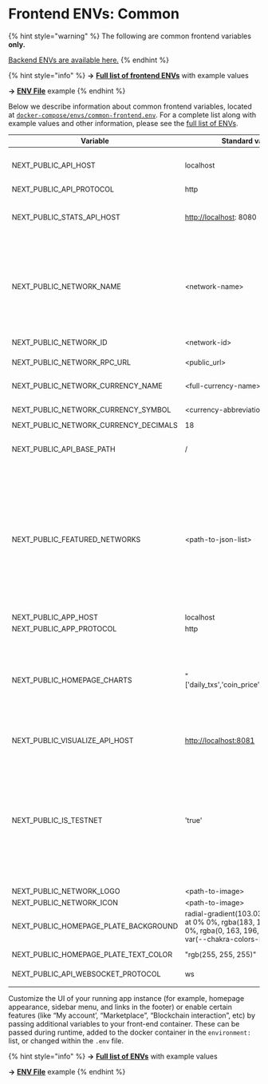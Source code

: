# Frontend ENVs: Common



{% hint style="warning" %}
The following are common frontend variables **only.**&#x20;

[Backend ENVs are available here.](../)
{% endhint %}

{% hint style="info" %}
**->** [**Full list of frontend ENVs**](https://github.com/blockscout/frontend/blob/main/docs/ENVS.md) with example values

**->** [**ENV File**](https://github.com/blockscout/frontend/blob/main/configs/envs/.env.eth) example
{% endhint %}

Below we describe information about common frontend variables, located at [`docker-compose/envs/common-frontend.env`](https://github.com/blockscout/blockscout/blob/master/docker-compose/envs/common-frontend.env). For a complete list along with example values and other information, please see the [full list of ENVs](https://github.com/blockscout/frontend/blob/main/docs/ENVS.md).

<table><thead><tr><th width="269.6666666666667">Variable</th><th width="103">Standard value</th><th>Info</th></tr></thead><tbody><tr><td>NEXT_PUBLIC_API_HOST</td><td>localhost</td><td>Host of the API backend. If you proxy the frontend and backend to the same url in the <code>.conf</code> file  you do not need to specify a port.</td></tr><tr><td>NEXT_PUBLIC_API_PROTOCOL</td><td>http</td><td>If you have ssl configured use <code>https</code>.</td></tr><tr><td>NEXT_PUBLIC_STATS_API_HOST</td><td><a href="http://localhost">http://localhost</a>: 8080</td><td><strong>Use the url</strong>  (not just the host) with the port where the stats service is running. This enables the stats menu item in the UI. If a value is not provided, the stats menu item does not appear.</td></tr><tr><td>NEXT_PUBLIC_NETWORK_NAME</td><td>&#x3C;network-name></td><td>String which shows the name of the network in the explorer.<br><img src="../../../.gitbook/assets/network-name.png" alt=""></td></tr><tr><td>NEXT_PUBLIC_NETWORK_ID</td><td>&#x3C;network-id></td><td>Needed to allow interactions with smart contracts -this is the standard chain ID. </td></tr><tr><td>NEXT_PUBLIC_NETWORK_RPC_URL</td><td>&#x3C;public_url></td><td>Also needed for smart contract interactions.</td></tr><tr><td>NEXT_PUBLIC_NETWORK_CURRENCY_NAME</td><td>&#x3C;full-currency-name> <em>ie Ether</em></td><td>Not used in UI, but is used when user adds the network to his wallet, e.g Metamask. <a href="https://docs.metamask.io/wallet/reference/rpc-api/#wallet_addethereumchain">More info</a>.</td></tr><tr><td>NEXT_PUBLIC_NETWORK_CURRENCY_SYMBOL</td><td>&#x3C;currency-abbreviation> <em>ie. ETH</em></td><td>Used in the UI to display the native currency name.</td></tr><tr><td>NEXT_PUBLIC_NETWORK_CURRENCY_DECIMALS</td><td>18</td><td>Currency decimals, 18 is standard.</td></tr><tr><td>NEXT_PUBLIC_API_BASE_PATH</td><td>/</td><td>Will usually remain as the base value. This can be changed to forward to a different path if running the old and new UI simultaneously.</td></tr><tr><td>NEXT_PUBLIC_FEATURED_NETWORKS</td><td>&#x3C;path-to-json-list></td><td><img src="../../../.gitbook/assets/network-menu.png" alt="">JSON list which populates this menu item</td></tr><tr><td>NEXT_PUBLIC_APP_HOST</td><td>localhost</td><td>Frontend UI host</td></tr><tr><td>NEXT_PUBLIC_APP_PROTOCOL</td><td>http</td><td>Frontend protocol</td></tr><tr><td>NEXT_PUBLIC_HOMEPAGE_CHARTS</td><td>"['daily_txs','coin_price','market_cap']"</td><td>Manages charts to display on homepage. Default is <code>daily_txs</code> only.<br><img src="../../../.gitbook/assets/home-menu.png" alt=""></td></tr><tr><td>NEXT_PUBLIC_VISUALIZE_API_HOST</td><td><a href="http://localhost:8081">http://localhost:8081</a></td><td>Enables visualizer microservice. Chains can also use the Blockscout visualizer at <a href="https://visualizer.services.blockscout.com">https://visualizer.services.blockscout.com</a></td></tr><tr><td>NEXT_PUBLIC_IS_TESTNET</td><td>'true'</td><td>Sets <mark style="color:red;">testnet</mark> text if network is a testnet.<br><img src="../../../.gitbook/assets/testnet.png" alt=""></td></tr><tr><td>NEXT_PUBLIC_NETWORK_LOGO</td><td>&#x3C;path-to-image></td><td>Chain logo in <code>.svg</code> or <code>.png</code></td></tr><tr><td>NEXT_PUBLIC_NETWORK_ICON</td><td>&#x3C;path-to-image></td><td>Favicon in <code>.svg</code> or <code>.png</code></td></tr><tr><td>NEXT_PUBLIC_HOMEPAGE_PLATE_BACKGROUND</td><td>radial-gradient(103.03% 103.03% at 0% 0%, rgba(183, 148, 244, 0.8) 0%, rgba(0, 163, 196, 0.8) 100%), var(--chakra-colors-blue-400)</td><td>Background color for the homepage searchbar area. More info is available in the <a href="https://github.com/blockscout/frontend/blob/main/docs/ENVS.md">ENVs full documentation</a>. </td></tr><tr><td>NEXT_PUBLIC_HOMEPAGE_PLATE_TEXT_COLOR</td><td>"rgb(255, 255, 255)"</td><td>Color of text in the homepage background area.</td></tr><tr><td>NEXT_PUBLIC_API_WEBSOCKET_PROTOCOL</td><td>ws</td><td>set secure or non-secure websocket protocol.</td></tr><tr><td></td><td></td><td></td></tr></tbody></table>

Customize the UI of your running app instance (for example, homepage appearance, sidebar menu, and links in the footer) or enable certain features (like “My account’, “Marketplace”, “Blockchain interaction”, etc) by passing additional variables to your front-end container.  These can be passed during runtime, added to the docker container in the `environment:` list,  or changed within the `.env` file.

{% hint style="info" %}
**->** [**Full list of ENVs**](https://github.com/blockscout/frontend/blob/main/docs/ENVS.md) with example values

**->** [**ENV File**](https://github.com/blockscout/frontend/blob/main/configs/envs/.env.eth) example
{% endhint %}

